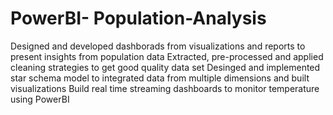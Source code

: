 # PowerBI- Population-Analysis

Designed and developed dashborads from visualizations and reports to present insights from population data
Extracted, pre-processed and applied cleaning strategies to get good quality data set
Desinged and implemented star schema model to integrated data from multiple dimensions and built visualizations
Build real time streaming dashboards to monitor temperature using PowerBI
